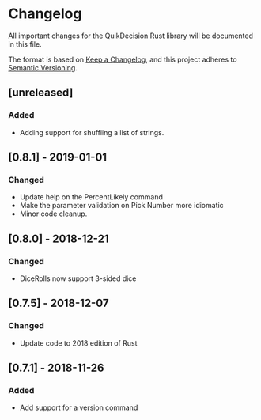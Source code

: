 # Changelog

All important changes for the QuikDecision Rust library will be documented
in this file.

The format is based on [Keep a Changelog](https://keepachangelog.com/en/1.0.0/),
and this project adheres to [Semantic Versioning](https://semver.org/spec/v2.0.0.html).

## [unreleased]
### Added
- Adding support for shuffling a list of strings.

## [0.8.1] - 2019-01-01
### Changed
- Update help on the PercentLikely command
- Make the parameter validation on Pick Number more idiomatic
- Minor code cleanup.

## [0.8.0] - 2018-12-21
### Changed
- DiceRolls now support 3-sided dice

## [0.7.5] - 2018-12-07
### Changed
- Update code to 2018 edition of Rust

## [0.7.1] - 2018-11-26
### Added
- Add support for a version command
